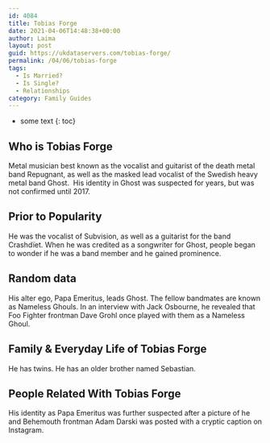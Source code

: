 ```yaml
---
id: 4084
title: Tobias Forge
date: 2021-04-06T14:48:38+00:00
author: Laima
layout: post
guid: https://ukdataservers.com/tobias-forge/
permalink: /04/06/tobias-forge
tags:
  - Is Married?
  - Is Single?
  - Relationships
category: Family Guides
---
```


* some text
{: toc}


## Who is Tobias Forge
                  
                  
                  
Metal musician best known as the vocalist and guitarist of the death metal band Repugnant, as well as the masked lead vocalist of the Swedish heavy metal band Ghost.  His identity in Ghost was suspected for years, but was not confirmed until 2017. 
                  
              
            
              
            
                
                
                
## Prior to Popularity
                  
                  
                  
He was the vocalist of Subvision, as well as a guitarist for the band Crashdïet. When he was credited as a songwriter for Ghost, people began to wonder if he was a band member and he gained prominence.
                  
              
            
              
            
                
                
                
## Random data
                  
                  
                  
His alter ego, Papa Emeritus, leads Ghost. The fellow bandmates are known as Nameless Ghouls. In an interview with Jack Osbourne, he revealed that Foo Fighter frontman Dave Grohl once played with them as a Nameless Ghoul.
                  
              
            
              
            
                
                
                
## Family & Everyday Life of Tobias Forge
                  
                  
                  
He has twins. He has an older brother named Sebastian.
                  
              
            
              
            
                
                
                
## People Related With Tobias Forge
                  
                  
                  
His identity as Papa Emeritus was further suspected after a picture of he and Behemouth frontman Adam Darski was posted with a cryptic caption on Instagram.
                  
              
            
              
            
                
              
            
              
              
            
            
              
            
          
          
          